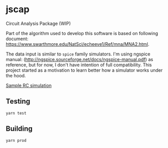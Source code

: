 # jscap
Circuit Analysis Package (WIP)

Part of the algorithm used to develop this software is based on following document: https://www.swarthmore.edu/NatSci/echeeve1/Ref/mna/MNA2.html.

The data input is similar to `spice` family simulators. I'm using ngspice manual: (http://ngspice.sourceforge.net/docs/ngspice-manual.pdf) as reference, but for now, I don't have intention of full compatibility. This project started as a motivation to learn better how a simulator works under the hood.

[Sample RC simulation](https://arturaugusto.github.io/jscap/)


## Testing

`yarn test`

## Building

`yarn prod`
